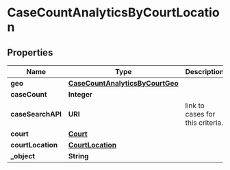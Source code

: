 

# CaseCountAnalyticsByCourtLocation


## Properties

| Name | Type | Description | Notes |
|------------ | ------------- | ------------- | -------------|
|**geo** | [**CaseCountAnalyticsByCourtGeo**](CaseCountAnalyticsByCourtGeo.md) |  |  |
|**caseCount** | **Integer** |  |  |
|**caseSearchAPI** | **URI** | link to cases for this criteria. |  |
|**court** | [**Court**](Court.md) |  |  |
|**courtLocation** | [**CourtLocation**](CourtLocation.md) |  |  |
|**_object** | **String** |  |  |




